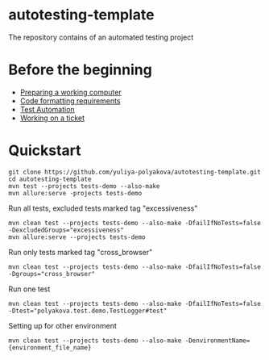# autotesting-template

The repository contains of an automated testing project

# Before the beginning

- [Preparing a working computer](readme/01workstation.md)
- [Code formatting requirements](readme/02codestyle.md)
- [Test Automation](readme/03automation.md)
- [Working on a ticket](readme/04gitflow.md)

# Quickstart

```
git clone https://github.com/yuliya-polyakova/autotesting-template.git
cd autotesting-template
mvn test --projects tests-demo --also-make
mvn allure:serve -projects tests-demo
```

Run all tests, excluded tests marked tag "excessiveness"

```shell
mvn clean test --projects tests-demo --also-make -DfailIfNoTests=false -DexcludedGroups="excessiveness"
mvn allure:serve --projects tests-demo
```

Run only tests marked tag "cross_browser"

```shell
mvn clean test --projects tests-demo --also-make -DfailIfNoTests=false -Dgroups="cross_browser"
```

Run one test

```shell
mvn clean test --projects tests-demo --also-make -DfailIfNoTests=false -Dtest="polyakova.test.demo.TestLogger#test"
```

Setting up for other environment

```
mvn clean test --projects tests-demo --also-make -DenvironmentName={environment_file_name}
```